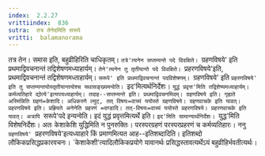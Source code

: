 ```yaml
---
index:  2.2.27
vrittiindex:  836
sutra:  तत्र तेनेदमिति सरूपे
vritti:  balamanorama 
---
```


तत्र तेन। समास इति, बहुव्रीहिरिति चाधिकृतम्। `तत्रे'त्यनेन सप्तम्यन्ते पदे विवक्षिते। `ग्रहणविषये' इति प्रथमाद्विवचनान्तं तद्विशेषणमध्याहार्यम्। `तेने'त्यनेन तु तृतीयान्ते पदे विवक्षिते। `प्रहरणविषये'इति, प्रथमाद्विवचनान्तं तद्विशेषणमध्ताहार्यम्। `सरूपे' इति प्रथमाद्विवचनान्तं पदविशेषणम्। `ग्रहणविषये' इति `प्रहरणविषये' इति तु सप्तम्यन्तयोस्तृतीयान्तयोश्च यथासङ्ख्यमन्वेति। `इद'मित्यर्थनिर्देशः। `युद्धं प्रवृत्त'मिति तद्विशेष्यमध्याहार्यम्। कर्मव्यतिहारे द्योत्ये'इत्यपयध्याहार्यम्। तदाह--सप्तम्यन्ते इति। प्रथमाद्विवचनमिदम्। ग्रहणविषये इति। गृह्यते अस्मिन्निति ग्रहणं=केशादि। अधिकरणे ल्युट्, तत् विषयः=वाच्यं ययोस्ते ग्रहणविषये। ग्रहणवाचके इति यावत्। प्रहरणविषये इति। प्रह्रियते अनेनेति प्रहरणं =दण्डादि। तत्-विषयः=वाच्यं ययोस्ते प्रहरणविषये। प्रहरणवाचके इति यावत्। अत्रापि `सरूपे'पदे इन्यन्वेति। इदं युद्धं प्रवृत्तमित्यर्थे इति। `इद'मिति सामान्यार्थनिर्देशः। `युद्ध'मिति विशेषनिर्देशः। अतः केशाकेशि युद्धिमिति न पुनरुक्तिः। परस्परग्रहणं परस्परप्रहरणं च कर्मव्यतिहारः। ननु `ग्रहणविषये' `प्रहरणविषये'इत्यध्याहारे किं प्रमाणमित्यत आह--इतिशब्दादिति। इतिशब्दो लौकिकप्रसिद्धप्रकारवचनः। `केशाकेशी'त्यादिलौकिकप्रयोगे यावानर्थः प्रसिद्धस्तावत्यर्थेऽयं बहुव्रीहिर्भवतीत्यर्थः। 

